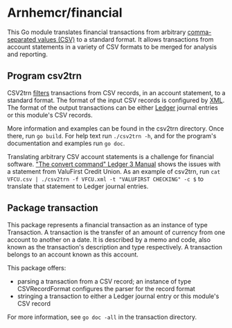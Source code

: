 # Arnhemcr/financial

This Go module translates financial transactions 
from arbitrary [comma-separated values (CSV)] to a standard format.
It allows transactions from account statements in a variety of CSV formats
to be merged for analysis and reporting.

## Program csv2trn

CSV2trn [filters] transactions from CSV records, in an account statement, to a standard format.
The format of the input CSV records is configured by [XML].
The format of the output transactions can be
either [Ledger] journal entries or this module's CSV records.

More information and examples can be found in the csv2trn directory.
Once there, run `go build`.
For help text run `./csv2trn -h`, 
and for the program's documentation and examples run `go doc`.

Translating arbitrary CSV account statements is a challenge for financial software.
["The convert command" Ledger 3 Manual] shows the issues
with a statement from ValuFirst Credit Union.
As an example of csv2trn, run
`cat VFCU.csv | ./csv2trn -f VFCU.xml -t "VALUFIRST CHECKING" -c $`
to translate that statement to Ledger journal entries.

## Package transaction

This package represents a financial transaction as an instance of type Transaction.
A transaction is the transfer of an amount of currency from one account to another on a date.
It is described by a memo and code,
also known as the transaction's description and type respectively.
A transaction belongs to an account known as this account.

This package offers:

  - parsing a transaction from a CSV record; 
    an instance of type CSVRecordFormat configures the parser for the record format
  - stringing a transaction to either a Ledger journal entry or this module's CSV record

For more information, see `go doc -all` in the transaction directory.

[comma-separated values (CSV)]: https://en.wikipedia.org/wiki/Comma-separated_values
[filters]: https://en.wikipedia.org/wiki/Filter_(software)
[Ledger]: https://en.wikipedia.org/wiki/Ledger_(software)
["The convert command" Ledger 3 Manual]: https://ledger-cli.org/doc/ledger3.html#The-convert-command
[XML]: https://en.wikipedia.org/wiki/XML
